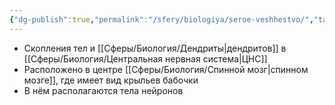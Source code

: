```yaml
---
{"dg-publish":true,"permalink":"/sfery/biologiya/seroe-veshhestvo/","tags":["Анатомия"]}
---
```


- Скопления тел и [[Сферы/Биология/Дендриты\|дендритов]] в [[Сферы/Биология/Центральная нервная система\|ЦНС]]
- Расположено в центре [[Сферы/Биология/Спинной мозг\|спинном мозге]], где имеет вид крыльев бабочки
- В нём располагаются тела нейронов